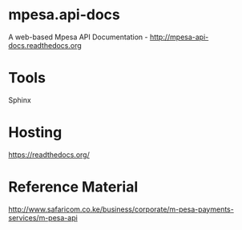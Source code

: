 # mpesa.api-docs
A web-based Mpesa API Documentation - http://mpesa-api-docs.readthedocs.org

# Tools
Sphinx

# Hosting
https://readthedocs.org/

# Reference Material
http://www.safaricom.co.ke/business/corporate/m-pesa-payments-services/m-pesa-api




